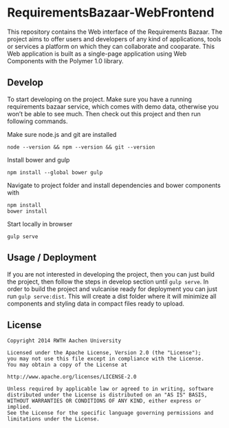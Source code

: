 RequirementsBazaar-WebFrontend
==============================

This repository contains the Web interface of the Requirements Bazaar. The project aims to offer users and developers of any kind of applications, tools or services a platform on which they can collaborate and cooparate. This Web application is built as a single-page application using Web Components with the Polymer 1.0 library.


Develop
----------
To start developing on the project. Make sure you have a running requirements bazaar service, which comes with demo data, otherwise you won’t be able to see much. Then check out this project and then run following commands.

Make sure node.js and git are installed
```
node --version && npm --version && git --version
```
Install bower and gulp
```
npm install --global bower gulp
```
Navigate to project folder and install dependencies and bower components with
```
npm install
bower install
```

Start locally in browser
```
gulp serve
```

Usage / Deployment
----------
If you are not interested in developing the project, then you can just build the project, then follow the steps in develop section until ```gulp serve```. In order to build the project and vulcanise ready for deployment you can just run ```gulp serve:dist```. This will create a dist folder where it will minimize all components and styling data in compact files ready to upload.


License
-------

```
Copyright 2014 RWTH Aachen University

Licensed under the Apache License, Version 2.0 (the "License");
you may not use this file except in compliance with the License.
You may obtain a copy of the License at

http://www.apache.org/licenses/LICENSE-2.0

Unless required by applicable law or agreed to in writing, software
distributed under the License is distributed on an "AS IS" BASIS,
WITHOUT WARRANTIES OR CONDITIONS OF ANY KIND, either express or implied.
See the License for the specific language governing permissions and
limitations under the License.
```
